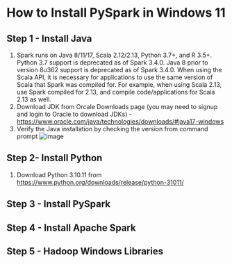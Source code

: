 # How to Install PySpark in Windows 11
## Step 1 - Install Java
1)  Spark runs on Java 8/11/17, Scala 2.12/2.13, Python 3.7+, and R 3.5+. Python 3.7 support is deprecated as of Spark 3.4.0. Java 8 prior to version 8u362 support is deprecated as of Spark 3.4.0. When using the Scala API, it is necessary for applications to use the same version of Scala that Spark was compiled for. For example, when using Scala 2.13, use Spark compiled for 2.13, and compile code/applications for Scala 2.13 as well.
2)  Download JDK from Orcale Downloads page (you may need to signup and login to Oracle to download JDKs) - https://www.oracle.com/java/technologies/downloads/#java17-windows
3)  Verify the Java installation by checking the version from command prompt
   ![image](https://github.com/user-attachments/assets/a2c65ef1-b5b9-442c-8464-aa2428f20746)

## Step 2- Install Python
1)  Download Python 3.10.11 from https://www.python.org/downloads/release/python-31011/

## Step 3 - Install PySpark

## Step 4 - Install Apache Spark

## Step 5 - Hadoop Windows Libraries
